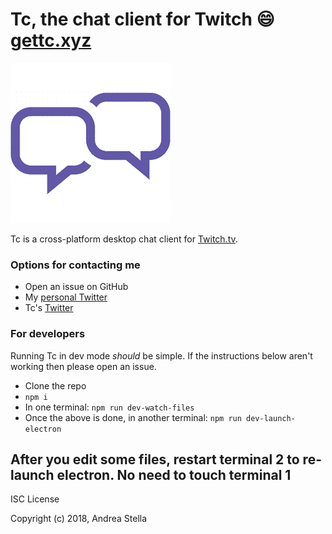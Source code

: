 # Tc, the chat client for Twitch :smile: [gettc.xyz](http://gettc.xyz)

![](./src/assets/icon256.png)

Tc is a cross-platform desktop chat client for [Twitch.tv](http://www.twitch.tv/).

### Options for contacting me
- Open an issue on GitHub
- My [personal Twitter](https://twitter.com/k3nt0456)
- Tc's [Twitter](https://twitter.com/tctwitch)


### For developers
Running Tc in dev mode *should* be simple. If the instructions below aren't
working then please open an issue.

- Clone the repo
- `npm i`
- In one terminal: `npm run dev-watch-files`
- Once the above is done, in another terminal: `npm run dev-launch-electron`

After you edit some files, restart terminal 2 to re-launch electron. No need
to touch terminal 1
---

ISC License

Copyright (c) 2018, Andrea Stella